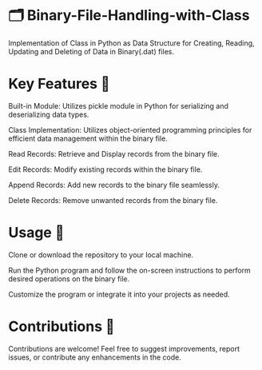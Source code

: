 # 🗂 Binary-File-Handling-with-Class
Implementation of Class in Python as Data Structure for Creating, Reading, Updating and Deleting of Data in Binary(.dat) files.

# Key Features 📜

Built-in Module: Utilizes pickle module in Python for serializing and deserializing data types.

Class Implementation: Utilizes object-oriented programming principles for efficient data management within the binary file.

Read Records: Retrieve and Display records from the binary file.

Edit Records: Modify existing records within the binary file.

Append Records: Add new records to the binary file seamlessly.

Delete Records: Remove unwanted records from the binary file.

# Usage 🛃
Clone or download the repository to your local machine.

Run the Python program and follow the on-screen instructions to perform desired operations on the binary file.

Customize the program or integrate it into your projects as needed.

# Contributions 🛂

Contributions are welcome! Feel free to suggest improvements, report issues, or contribute any enhancements in the code.
